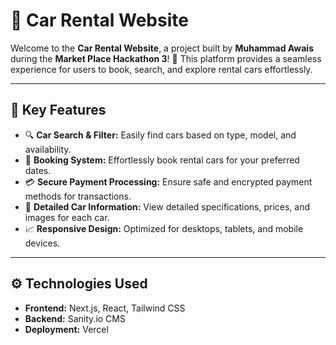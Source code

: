 # 🚗 Car Rental Website  

Welcome to the **Car Rental Website**, a project built by **Muhammad Awais** during the **Market Place Hackathon 3**! 🚀 This platform provides a seamless experience for users to book, search, and explore rental cars effortlessly.  

---

## 🌟 Key Features  

- 🔍 **Car Search & Filter:** Easily find cars based on type, model, and availability.  
- 📅 **Booking System:** Effortlessly book rental cars for your preferred dates.  
- 💳 **Secure Payment Processing:** Ensure safe and encrypted payment methods for transactions.  
- 📄 **Detailed Car Information:** View detailed specifications, prices, and images for each car.  
- 📈 **Responsive Design:** Optimized for desktops, tablets, and mobile devices.  

---

## ⚙️ Technologies Used  

- **Frontend:** Next.js, React, Tailwind CSS  
- **Backend:** Sanity.io CMS  
- **Deployment:** Vercel 
